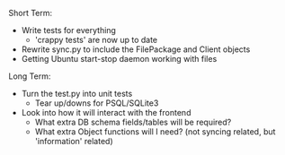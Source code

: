 Short Term:
* Write tests for everything
  - 'crappy tests' are now up to date
* Rewrite sync.py to include the FilePackage and Client objects
* Getting Ubuntu start-stop daemon working with files

Long Term:
* Turn the test.py into unit tests
  - Tear up/downs for PSQL/SQLite3
* Look into how it will interact with the frontend
  - What extra DB schema fields/tables will be required?
  - What extra Object functions will I need? (not syncing related, but 'information' related)
